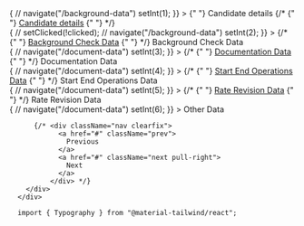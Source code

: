 <div className="flex m-auto w-[100%]">
        <div className="container">
          <div className="arrow-steps clearfix">
            <div
              className={int === 1 ? "step current1" : "step current"}
              // className="step current"
              // className={clicked ? "step current1" : "step current"}
              onClick={() => {
                // navigate("/background-data")
                setInt(1);
              }}
            >
              {" "}
              <Typography variant="h3">Candidate details</Typography>
              {/* <span>
                    {" "}
                    <a href="#">Candidate details</a>
                  </span>{" "} */}
            </div>
            <div
              className={int === 2 ? "step current1" : "step current"}
              onClick={() => {
                // setClicked(!clicked);
                // navigate("/background-data")
                setInt(2);
              }}
            >
              {/* {" "}
                  <span>
                    <a href="#">Background Check Data</a>
                  </span>{" "} */}
              <Typography variant="h3">Background Check Data</Typography>
            </div>
            <div
              className={int === 3 ? "step current1" : "step current"}
              onClick={() => {
                // navigate("/document-data")
                setInt(3);
              }}
            >
              {/* {" "}
                  <span>
                    <a href="#">Documentation Data</a>
                  </span>{" "} */}
              <Typography variant="h3">Documentation Data</Typography>
            </div>
            <div
              className={int === 4 ? "step current1" : "step current"}
              onClick={() => {
                // navigate("/document-data")
                setInt(4);
              }}
            >
              {/* {" "}
                  <span>
                    <a href="#">Start End Operations Data</a>
                  </span>{" "} */}
              <Typography variant="h3">Start End Operations Data</Typography>
            </div>
            <div
              className={int === 5 ? "step current1" : "step current"}
              onClick={() => {
                // navigate("/document-data")
                setInt(5);
              }}
            >
              {/* {" "}
                  <span>
                    <a href="#">Rate Revision Data</a>
                  </span>{" "} */}
              <Typography variant="h3">Rate Revision Data</Typography>
            </div>
            <div
              className={
                int === 6
                  ? "step current1"
                  : "step current border-solid border-[1px]"
              }
              onClick={() => {
                // navigate("/document-data")
                setInt(6);
              }}
            >
              <Typography variant="h3">Other Data</Typography>
            </div>
          </div>

          {/* <div className="nav clearfix">
                <a href="#" className="prev">
                  Previous
                </a>
                <a href="#" className="next pull-right">
                  Next
                </a>
              </div> */}
        </div>
      </div>

      import { Typography } from "@material-tailwind/react";
